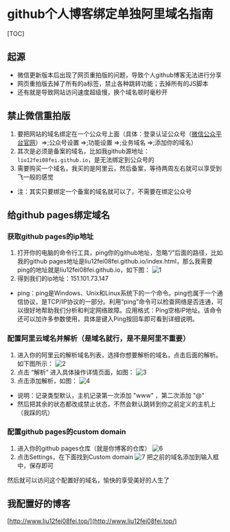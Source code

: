 # github个人博客绑定单独阿里域名指南

[TOC]

## 起源

* 微信更新版本后出现了网页重拍版的问题，导致个人github博客无法进行分享
* 网页重拍版去掉了所有的a标签，禁止各种跳转功能；去掉所有的JS脚本
* 还有就是导致网站访问速度超级慢，换个域名顿时毫秒开

## 禁止微信重拍版

1. 要把网站的域名绑定在一个公众号上面（具体：登录认证公众号（[微信公众平台官网](http://mp.weixin.qq.com)）=>;公众号设置 =>;功能设置 =>;业务域名 =>;添加你的域名）
2. 其次是必须是备案的域名，比如我github源地址：`liu12fei08fei.github.io`，是无法绑定到公众号的
3. 需要购买一个域名，我买的是阿里云，然后备案，等待两周左右就可以享受到飞一般的感觉

* 注：其实只要绑定一个备案的域名就可以了，不需要在绑定公众号

## 给github pages绑定域名

### 获取github pages的ip地址

1. 打开你的电脑的命令行工具，ping你的github地址，忽略“/”后面的路径，比如我的github pages地址是liu12fei08fei.github.io/index.html，那么我需要ping的地址就是liu12fei08fei.github.io，如下图：
![1](http://p1fg8xetu.bkt.clouddn.com/1.jpg)
2. 得到我们的ip地址：151.101.73.147

* ping：ping是Windows、Unix和Linux系统下的一个命令。ping也属于一个通信协议，是TCP/IP协议的一部分。利用“ping”命令可以检查网络是否连通，可以很好地帮助我们分析和判定网络故障。应用格式：Ping空格IP地址。该命令还可以加许多参数使用，具体是键入Ping按回车即可看到详细说明。

### 配置阿里云域名并解析（是域名就行，是不是阿里不重要）

1. 进入你的阿里云的解析域名列表，选择你想要解析的域名，点击后面的解析。如下图所示：
![2](http://p1fg8xetu.bkt.clouddn.com/2.jpg)
2. 点击 “解析” 进入具体操作详情页面，如图：
![3](http://p1fg8xetu.bkt.clouddn.com/3.jpg)
3. 点击添加解析，如图：
![4](http://p1fg8xetu.bkt.clouddn.com/4.jpg)
* 说明：记录类型默认，主机记录第一次添加 "www" ，第二次添加 "@"
* 然后把其余的状态都改成禁止状态，不然会默认跳转到你之前定义的主机上（我踩的坑）

### 配置github pages的custom domain

1. 进入你的github pages仓库（就是你博客的仓库）
![6](http://p1fg8xetu.bkt.clouddn.com/6.jpg)
2. 点击Settings，在下面找到Custom domain
![7](http://p1fg8xetu.bkt.clouddn.com/7.jpg)
把之前的域名添加到输入框中，保存即可

然后就可以访问这个配置好的域名，愉快的享受美好的人生了

## 我配置好的博客
[http://www.liu12fei08fei.top/](http://www.liu12fei08fei.top/)


